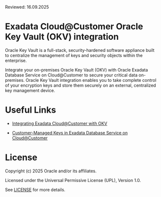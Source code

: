 Reviewed: 16.09.2025

# Exadata Cloud@Customer Oracle Key Vault (OKV) integration

Oracle Key Vault is a full-stack, security-hardened software appliance built to centralize the management of keys and security objects within the enterprise. 

Integrate your on-premises Oracle Key Vault (OKV) with Oracle Exadata Database Service on Cloud@Customer to secure your critical data on-premises. Oracle Key Vault integration enables you to take complete control of your encryption keys and store them securely on an external, centralized key management device.

# Useful Links

- [Integrating Exadata Cloud@Customer with OKV](https://docs.oracle.com/en-us/iaas/exadata/doc/adb-manage-keys-on-ext-dev.html#GUID-F231C91C-A36C-4EA8-B36F-7426F97826E3)

- [Customer-Managed Keys in Exadata Database Service on Cloud@Customer](https://docs.oracle.com/en-us/iaas/exadata/doc/manage-encryption-keys-on-external-devices.html#GUID-084AA149-AD28-43D5-AB7A-B5B8980810B2)

# License

Copyright (c) 2025 Oracle and/or its affiliates.

Licensed under the Universal Permissive License (UPL), Version 1.0.

See [LICENSE](https://github.com/oracle-devrel/technology-engineering/blob/main/LICENSE) for more details.
